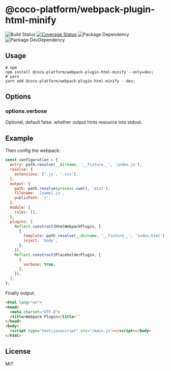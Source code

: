 # @coco-platform/webpack-plugin-html-minify

![Build Status](https://img.shields.io/travis/coco-platform/webpack-plugin-html-minify/master.svg?style=flat)
[![Coverage Status](https://coveralls.io/repos/github/coco-platform/webpack-plugin-html-minify/badge.svg?branch=master)](https://coveralls.io/github/coco-platform/webpack-plugin-html-minify?branch=master)
![Package Dependency](https://david-dm.org/coco-platform/webpack-plugin-html-minify.svg?style=flat)
![Package DevDependency](https://david-dm.org/coco-platform/webpack-plugin-html-minify/dev-status.svg?style=flat)

## Usage

```shell
# npm
npm install @coco-platform/webpack-plugin-html-minify --only=dev;
# yarn
yarn add @coco-platform/webpack-plugin-html-minify --dev;
```

## Options

### options.verbose

Optional, default false. whether output hints resource into stdout.

## Example

Then config the webpack:

```javascript
const configuration = {
  entry: path.resolve(__dirname, '__fixture__', 'index.js'),
  resolve: {
    extensions: ['.js', '.css'],
  },
  output: {
    path: path.resolve(process.cwd(), 'dist'),
    filename: '[name].js',
    publicPath: '/',
  },
  module: {
    rules: [],
  },
  plugins: [
    Reflect.construct(HtmlWebpackPlugin, [
      {
        template: path.resolve(__dirname, '__fixture__', 'index.html'),
        inject: 'body',
      },
    ]),
    Reflect.construct(PlaceholderPlugin, [
      {
        verbose: true,
      },
    ]),
  ],
};
```

Finally output:

```html
<html lang="en">
<head>
  <meta charset="UTF-8">
  <title>Webpack Plugin</title>``
</head>
<body>
  <script type="text/javascript" src="/main.js"></script></body>
</html>
```

## License

MIT
